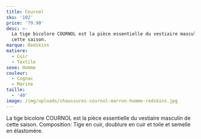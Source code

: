 ```yaml
---
title: Cournol
sku: '102'
price: '79.90'
desc: >-
  La tige bicolore COURNOL est la pièce essentielle du vestiaire masculin de
  cette saison. 
marque: Redskins
matiere:
  - Cuir
  - Textile
sexe: Homme
couleur:
  - Cognac
  - Marine
taille:
  - '40'
image: /img/uploads/chaussures-cournol-marron-homme-redskins.jpg
---
```

La tige bicolore COURNOL est la pièce essentielle du vestiaire masculin de cette saison. Composition: Tige en cuir, doublure en cuir et toile et semelle en élastomère.
